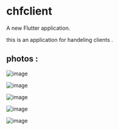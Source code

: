 # chfclient

A new Flutter application.

this is an application for handeling clients .

## photos : 

![image](https://user-images.githubusercontent.com/80320242/131162572-a877c1a4-7c3b-4d79-90cd-9282ed64438d.png)

![image](https://user-images.githubusercontent.com/80320242/131163067-8d234e7f-93a2-48eb-a2e1-783d43bd12b7.png)

![image](https://user-images.githubusercontent.com/80320242/131162752-a4963fc0-87c8-4a70-8672-23f34a97af8b.png)

![image](https://user-images.githubusercontent.com/80320242/131162813-1266dd3d-e914-4268-b711-99297fd4bfe4.png)

![image](https://user-images.githubusercontent.com/80320242/131162884-5f902a07-9f52-4dec-b488-c4940312db62.png)


